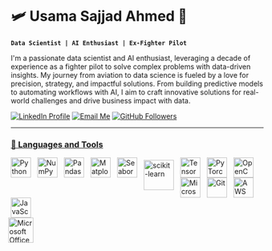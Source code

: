 # 🛩️ Usama Sajjad Ahmed 🤖 

**`Data Scientist | AI Enthusiast | Ex-Fighter Pilot`**

I'm a passionate data scientist and AI enthusiast, leveraging a decade of experience as a fighter pilot to solve complex problems with data-driven insights. My journey from aviation to data science is fueled by a love for precision, strategy, and impactful solutions. From building predictive models to automating workflows with AI, I aim to craft innovative solutions for real-world challenges and drive business impact with data.

   <p align="left">
      <a href="https://www.linkedin.com/in/usama-sajjad-ahmed/">
         <img alt="LinkedIn Profile" title="Connect with me on LinkedIn" src="https://custom-icon-badges.demolab.com/badge/-Connect-blue?style=for-the-badge&logo=linkedin&logoColor=white"/></a> 
      <a href="mailto:usamasajjadahmed19@gmail.com">
         <img alt="Email Me" title="Email Me" src="https://custom-icon-badges.demolab.com/badge/-Email-red?style=for-the-badge&logo=gmail&logoColor=white"/></a> 
      <a href="https://github.com/usamasajjadahmed">
         <img alt="GitHub Followers" title="Follow me on GitHub" src="https://custom-icon-badges.demolab.com/github/followers/usamasajjadahmed?color=236ad3&labelColor=1155ba&style=for-the-badge&logo=person-add&label=Follow&logoColor=white"/></a>
      <a href="https://github.com/usamasajjadahmed?tab=repositories&sort=stargazers">
   </p>

---

### 🧰 Languages and Tools

<a href="https://www.python.org/" target="_blank">
  <img align="left" alt="Python" width="40px" style="padding-right:10px;" src="https://cdn.jsdelivr.net/gh/devicons/devicon/icons/python/python-original.svg"/>
</a>
<a href="https://numpy.org/" target="_blank">
  <img align="left" alt="NumPy" width="40px" style="padding-right:10px;" src="https://cdn.jsdelivr.net/gh/devicons/devicon/icons/numpy/numpy-original.svg"/>
</a>
<a href="https://pandas.pydata.org/" target="_blank">
  <img align="left" alt="Pandas" width="40px" style="padding-right:10px;" src="https://cdn.jsdelivr.net/gh/devicons/devicon/icons/pandas/pandas-original.svg"/>
</a>
<a href="https://matplotlib.org/" target="_blank">
  <img align="left" alt="Matplotlib" width="40px" style="padding-right:10px;" src="https://upload.wikimedia.org/wikipedia/commons/thumb/0/01/Created_with_Matplotlib-logo.svg/2048px-Created_with_Matplotlib-logo.svg.png"/>
</a>
<a href="https://seaborn.pydata.org/" target="_blank">
  <img align="left" alt="Seaborn" width="40px" style="padding-right:10px;" src="https://seaborn.pydata.org/_images/logo-mark-lightbg.svg"/>
</a>
<a href="https://scikit-learn.org/" target="_blank">
  <img align="left" alt="scikit-learn" width="60px" style="padding-right:10px; padding-top:5px;" src="https://upload.wikimedia.org/wikipedia/commons/thumb/0/05/Scikit_learn_logo_small.svg/2560px-Scikit_learn_logo_small.svg.png"/>
</a>
<a href="https://www.tensorflow.org/" target="_blank">
  <img align="left" alt="TensorFlow" width="40px" style="padding-right:10px;" src="https://cdn.jsdelivr.net/gh/devicons/devicon/icons/tensorflow/tensorflow-original.svg"/>
</a>
<a href="https://pytorch.org/" target="_blank">
  <img align="left" alt="PyTorch" width="40px" style="padding-right:10px;" src="https://cdn.jsdelivr.net/gh/devicons/devicon/icons/pytorch/pytorch-original.svg"/>
</a>
<a href="https://opencv.org/" target="_blank">
  <img align="left" alt="OpenCV" width="40px" style="padding-right:10px;" src="https://cdn.jsdelivr.net/gh/devicons/devicon/icons/opencv/opencv-original.svg"/>
</a>
<a href="https://www.microsoft.com/en-us/sql-server" target="_blank">
  <img align="left" alt="Microsoft SQL Server" width="40px" style="padding-right:10px;" src="https://www.svgrepo.com/show/303229/microsoft-sql-server-logo.svg"/>
</a>
<a href="https://git-scm.com/" target="_blank">
  <img align="left" alt="Git" width="40px" style="padding-right:10px;" src="https://cdn.jsdelivr.net/gh/devicons/devicon/icons/git/git-original.svg"/>
</a>
<a href="https://aws.amazon.com/" target="_blank">
  <img align="left" alt="AWS" width="40px" style="padding-right:10px;" src="https://cdn.inspireuplift.com/uploads/images/seller_products/31661/1702633077_AWSlogoAmazonWebServiceslogo.png"/>
</a>
<a href="https://developer.mozilla.org/en-US/docs/Web/JavaScript" target="_blank">
  <img align="left" alt="JavaScript" width="40px" style="padding-right:10px;" src="https://cdn.jsdelivr.net/gh/devicons/devicon/icons/javascript/javascript-original.svg"/>
</a>
<br clear="left"/>
<a href="https://www.microsoft.com/en-us/microsoft-365" target="_blank">
  <img align="left" alt="Microsoft Office 365" width="50px" style="padding-right:10px; margin-left:-5px;" src="https://empist.com/wp-content/uploads/2023/09/Microsoft-365.png"/>
</a>

<br clear="left"/>
<br/>

